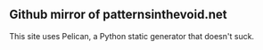 ## Github mirror of patternsinthevoid.net

This site uses Pelican, a Python static generator that doesn't suck.